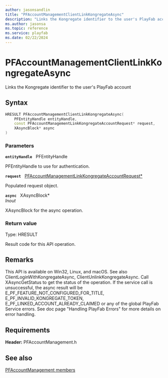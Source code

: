 ```yaml
---
author: jasonsandlin
title: "PFAccountManagementClientLinkKongregateAsync"
description: "Links the Kongregate identifier to the user's PlayFab account"
ms.author: jasonsa
ms.topic: reference
ms.service: playfab
ms.date: 02/22/2024
---
```


# PFAccountManagementClientLinkKongregateAsync  

Links the Kongregate identifier to the user's PlayFab account  

## Syntax  
  
```cpp
HRESULT PFAccountManagementClientLinkKongregateAsync(  
    PFEntityHandle entityHandle,  
    const PFAccountManagementLinkKongregateAccountRequest* request,  
    XAsyncBlock* async  
)  
```  
  
### Parameters  
  
**`entityHandle`** &nbsp; PFEntityHandle  
  
PFEntityHandle to use for authentication.  
  
**`request`** &nbsp; [PFAccountManagementLinkKongregateAccountRequest*](../../pfaccountmanagementtypes/structs/pfaccountmanagementlinkkongregateaccountrequest.md)  
  
Populated request object.  
  
**`async`** &nbsp; XAsyncBlock*  
*_Inout_*  
  
XAsyncBlock for the async operation.  
  
  
### Return value
Type: HRESULT
  
Result code for this API operation.
  
## Remarks  
  
This API is available on Win32, Linux, and macOS. See also ClientLoginWithKongregateAsync, ClientUnlinkKongregateAsync. Call XAsyncGetStatus to get the status of the operation. If the service call is unsuccessful, the async result will be E_PF_FEATURE_NOT_CONFIGURED_FOR_TITLE, E_PF_INVALID_KONGREGATE_TOKEN, E_PF_LINKED_ACCOUNT_ALREADY_CLAIMED or any of the global PlayFab Service errors. See doc page "Handling PlayFab Errors" for more details on error handling.
  
## Requirements  
  
**Header:** PFAccountManagement.h
  
## See also  
[PFAccountManagement members](../pfaccountmanagement_members.md)  

  
  
